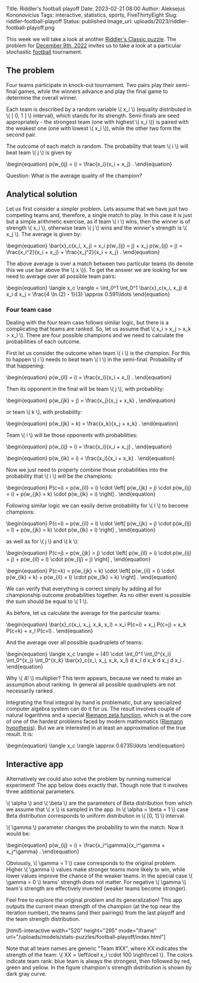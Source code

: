 Title: Riddler's football playoff
Date: 2023-02-21 08:00
Author: Aleksejus Kononovicius
Tags: interactive, statistics, sports, FiveThirtyEight
Slug: riddler-football-playoff
Status: published
Image_url: uploads/2023/riddler-football-playoff.png

This week we will take a look at another [Riddler's Classic
puzzle](/tag/fivethirtyeight/). The problem for [December 9th,
2022](https://fivethirtyeight.com/features/can-you-win-the-riddler-football-playoff/)
invites us to take a look at a particular stochastic [football](/tag/sports/)
tournament.

<!--more-->

## The problem

Four teams participate in knock-out tournament. Two pairs play their
semi-final games, while the winners advance and play the final game to
determine the overall winner.

Each team is described by a random variable \\\( x\_i \\\) (equality
distributed in \\\( [ 0, 1 ] \\\) interval), which stands for its strength.
Semi-finals are seed appropriately - the strongest team (one with highest
\\\( x\_i \\\)) is paired with the weakest one (one with lowest
\\\( x\_i \\\)), while the other two form the second pair.

The outcome of each match is random. The probability that team \\\( i \\\)
will beat team \\\( j \\\) is given by

\begin{equation}
    p(w\_{ij} = i) = \frac{x\_i}{x\_i + x\_j} .
\end{equation}

Question: What is the average quality of the champion?

## Analytical solution

Let us first consider a simpler problem. Lets assume that we have just two
competing teams and, therefore, a single match to play. In this case it is
just but a simple arithmetic exercise, as if team \\\( i \\\) wins, then the
winner is of strength \\\( x\_i \\\), otherwise team \\\( j \\\) wins and
the winner's strength is \\\( x\_j \\\). The average is given by:

\begin{equation}
    \bar{x}\_c(x\_i, x\_j) = x\_i p(w\_{ij} = j) + x\_j p(w\_{ij} = j) =
        \frac{x\_i^2}{x\_i + x\_j} + \frac{x\_j^2}{x\_i + x\_j} .
\end{equation}

The above average is over a match between two particular teams (to denote
this we use bar above the \\\( x \\\)). To get the answer we are looking for
we need to average over all possible team pairs:

\begin{equation}
    \langle x\_c \rangle = \int\_0^1 \int\_0^1 \bar{x}\_c(x\_i, x\_j) d x\_i d x\_j =
        \frac{4 \ln (2) - 1}{3} \approx 0.591\ldots
\end{equation}

### Four team case

Dealing with the four team case follows similar logic, but there is a
complicating that teams are ranked. So, let us assume that
\\\( x\_i > x\_j > x\_k > x\_l \\\). There are four possible champions and
we need to calculate the probabilities of each outcome.

First let us consider the outcome when team \\\( i \\\) is the champion. For
this to happen \\\( i \\\) needs to beat team \\\( l \\\) in the semi-final.
Probability of that happening:

\begin{equation}
    p(w\_{il} = i) = \frac{x\_i}{x\_i + x\_l} .
\end{equation}

Then its opponent in the final will be team \\\( j \\\), with probability:

\begin{equation}
    p(w\_{jk} = j) = \frac{x\_j}{x\_j + x\_k} ,
\end{equation}

or team \\\( k \\\), with probability:

\begin{equation}
    p(w\_{jk} = k) = \frac{x\_k}{x\_j + x\_k} .
\end{equation}

Team \\\( i \\\) will be those opponents with probabilities:

\begin{equation}
    p(w\_{ij} = i) = \frac{x\_i}{x\_i + x\_j} ,
\end{equation}

\begin{equation}
    p(w\_{ik} = i) = \frac{x\_i}{x\_i + x\_k} .
\end{equation}

Now we just need to properly combine those probabilities into the
probability that \\\( i \\\) will be the champions:

\begin{equation}
    P(c=i) = p(w\_{il} = i) \cdot \left[
        p(w\_{jk} = j) \cdot p(w\_{ij} = i) +
        p(w\_{jk} = k) \cdot p(w\_{ik} = i)
    \right] .
\end{equation}

Following similar logic we can easily derive probability for \\\( l \\\) to
become champions:

\begin{equation}
    P(c=l) = p(w\_{il} = l) \cdot \left[
        p(w\_{jk} = j) \cdot p(w\_{lj} = l) +
        p(w\_{jk} = k) \cdot p(w\_{lk} = l)
    \right] ,
\end{equation}

as well as for \\\( j \\\) and \\\( k \\\):

\begin{equation}
    P(c=j) = p(w\_{jk} = j) \cdot \left[
        p(w\_{il} = i) \cdot p(w\_{ij} = j) +
        p(w\_{il} = l) \cdot p(w\_{lj} = j)
    \right] ,
\end{equation}

\begin{equation}
    P(c=k) = p(w\_{jk} = k) \cdot \left[
        p(w\_{il} = i) \cdot p(w\_{ik} = k) +
        p(w\_{il} = l) \cdot p(w\_{lk} = k)
    \right] .
\end{equation}

We can verify that everything is correct simply by adding all for
championship outcome probabilities together. As no other event is possible
the sum should be equal to \\\( 1 \\\).

As before, let us calculate the average for the particular teams:

\begin{equation}
    \bar{x}\_c(x\_i, x\_j, x\_k, x\_l) =
       x\_i P(c=i) + x\_j P(c=j) + x\_k P(c=k) + x\_l P(c=l) .
\end{equation}

And the average over all possible quadruplets of teams:

\begin{equation}
    \langle x\_c \rangle = (4!) \cdot \int\_0^1 \int\_0^{x\_i} \int\_0^{x\_j}
        \int\_0^{x\_k} \bar{x}\_c(x\_i, x\_j, x\_k, x\_l)
            d x\_l d x\_k d x\_j d x\_i .
\end{equation}

Why \\\( 4! \\\) multiplier? This term appears, because we need to make an
assumption about ranking. In general all possible quadruplets are not
necessarily ranked.

Integrating the final integral by hand is problematic, but any specialized
computer algebra system can do it for us. The result involves couple of
natural logarithms and a special [Riemann zeta
function](https://en.wikipedia.org/wiki/Riemann_zeta_function/), which is at
the core of one of the hardest problems faced by modern mathematics
([Riemann hypothesis](https://en.wikipedia.org/wiki/Riemann_hypothesis)).
But we are interested in at least an approximation of the true result. It
is:

\begin{equation}
    \langle x\_c \rangle \approx 0.6735\ldots 
\end{equation}

## Interactive app

Alternatively we could also solve the problem by running numerical
experiment! The app below does exactly that. Though note that it involves
three additional parameters.

\\\( \alpha \\\) and \\\( \beta \\\) are the
parameters of Beta distribution from which we assume that \\\( x \\\) is
sampled in the app. In \\\( \alpha = \beta = 1 \\\) case Beta distribution
corresponds to uniform distribution in \\\( [0, 1] \\\) interval.

\\\( \gamma \\\) parameter changes the probability to win the match. Now it
would be:

\begin{equation}
    p(w\_{ij} = i) = \frac{x\_i^\gamma}{x\_i^\gamma + x\_j^\gamma} .
\end{equation}

Obviously, \\\( \gamma = 1 \\\) case corresponds to the original problem.
Higher \\\( \gamma \\\) values make stronger teams more likely to win, while
lower values improve the chance of the weaker teams. In the special case
\\\( \gamma = 0 \\\) teams' strength does not matter. For negative
\\\( \gamma \\\) team's strength are effectively inverted (weaker teams
become stronger).

Feel free to explore the original problem and its generalization! This app
outputs the current mean strength of the champion (at the top near the
iteration number), the teams (and their pairings) from the last playoff and
the team strength distribution.

[html5-interactive width="520" height="295" mode="iframe"
url="/uploads/models/stats-puzzles/football-playoff/index.html"]

Note that all team names are generic "Team #XX", where XX indicates the
strength of the team: \\\( XX = \left\lceil x\_i \cdot 100 \right\rceil \\\).
The colors indicate team rank: blue team is always the strongest, then
followed by red, green and yellow. In the figure champion's strength
distribution is shown by dark gray curve.
